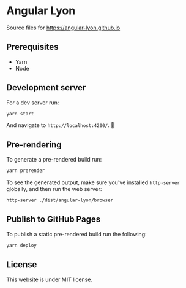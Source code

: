 # Angular Lyon

Source files for https://angular-lyon.github.io

## Prerequisites

- Yarn
- Node

## Development server

For a dev server run:

```bash
yarn start
```

And navigate to `http://localhost:4200/`. 🌈

## Pre-rendering

To generate a pre-rendered build run:

```bash
yarn prerender
```

To see the generated output, make sure you've installed `http-server` globally, and then run the web server:

```bash
http-server ./dist/angular-lyon/browser
```

## Publish to GitHub Pages

To publish a static pre-rendered build run the following:

```bash
yarn deploy
```

## License

This website is under MIT license.
